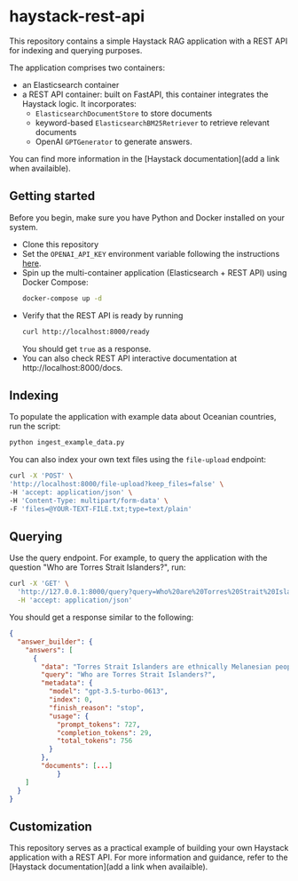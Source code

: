# haystack-rest-api

This repository contains a simple Haystack RAG application with a REST API for indexing and querying purposes.

The application comprises two containers:
- an Elasticsearch container
- a REST API container: built on FastAPI, this container integrates the Haystack logic. It incorporates:
  - `ElasticsearchDocumentStore` to store documents
  - keyword-based `ElasticsearchBM25Retriever` to retrieve relevant documents
  -  OpenAI `GPTGenerator` to generate answers.

You can find more information in the [Haystack documentation](add a link when availaible).

## Getting started
Before you begin, make sure you have Python and Docker installed on your system.

- Clone this repository
- Set the `OPENAI_API_KEY` environment variable following the instructions [here](https://help.openai.com/en/articles/5112595-best-practices-for-api-key-safety#h_a1ab3ba7b2).
- Spin up the multi-container application (Elasticsearch + REST API) using Docker Compose: 
    ```bash
    docker-compose up -d
    ```
- Verify that the REST API is ready by running 
  ```bash
  curl http://localhost:8000/ready
  ```
  You should get `true` as a response.
- You can also check REST API interactive documentation at http://localhost:8000/docs.

## Indexing
To populate the application with example data about Oceanian countries, run the script:
```bash
python ingest_example_data.py
```

You can also index your own text files using the `file-upload` endpoint:
```bash
curl -X 'POST' \
'http://localhost:8000/file-upload?keep_files=false' \
-H 'accept: application/json' \
-H 'Content-Type: multipart/form-data' \
-F 'files=@YOUR-TEXT-FILE.txt;type=text/plain'
```

## Querying
Use the query endpoint.
For example, to query the application with the question "Who are Torres Strait Islanders?", run:
```bash
curl -X 'GET' \
  'http://127.0.0.1:8000/query?query=Who%20are%20Torres%20Strait%20Islanders%3F' \
  -H 'accept: application/json'
```

You should get a response similar to the following:
```json
{
  "answer_builder": {
    "answers": [
      {
        "data": "Torres Strait Islanders are ethnically Melanesian people who obtained their livelihood from seasonal horticulture and the resources of their reefs and seas.",
        "query": "Who are Torres Strait Islanders?",
        "metadata": {
          "model": "gpt-3.5-turbo-0613",
          "index": 0,
          "finish_reason": "stop",
          "usage": {
            "prompt_tokens": 727,
            "completion_tokens": 29,
            "total_tokens": 756
          }
        },
        "documents": [...]
			}
    ]
  }
}
```

## Customization
This repository serves as a practical example of building your own Haystack application with a REST API.
For more information and guidance, refer to the [Haystack documentation](add a link when availaible).

